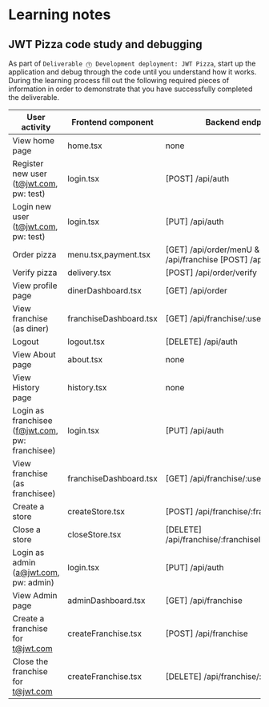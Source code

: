 # Learning notes

## JWT Pizza code study and debugging

As part of `Deliverable ⓵ Development deployment: JWT Pizza`, start up the application and debug through the code until you understand how it works. During the learning process fill out the following required pieces of information in order to demonstrate that you have successfully completed the deliverable.

| User activity                                       | Frontend component                 | Backend endpoints                                          | Database SQL |
| --------------------------------------------------- | ---------------------------------- | ---------------------------------------------------------- | ------------ |
| View home page                                      |     home.tsx                       |     none                                                   |              |
| Register new user<br/>(t@jwt.com, pw: test)         |     login.tsx                      |     [POST] /api/auth                                       |              |
| Login new user<br/>(t@jwt.com, pw: test)            |     login.tsx                      |     [PUT] /api/auth                                        |              |
| Order pizza                                         |     menu.tsx,payment.tsx           |     [GET] /api/order/menU & [GET] /api/franchise   [POST] /api/order             |              |
| Verify pizza                                        |     delivery.tsx                   |     [POST] /api/order/verify                               |              |
| View profile page                                   |     dinerDashboard.tsx             |     [GET] /api/order                                       |              |
| View franchise<br/>(as diner)                       |     franchiseDashboard.tsx         |     [GET] /api/franchise/:userId                           |              |
| Logout                                              |     logout.tsx                     |     [DELETE] /api/auth                                     |              |
| View About page                                     |     about.tsx                      |     none                                                   |              |
| View History page                                   |     history.tsx                    |     none                                                   |              |
| Login as franchisee<br/>(f@jwt.com, pw: franchisee) |     login.tsx                      |     [PUT] /api/auth                                        |              |
| View franchise<br/>(as franchisee)                  |     franchiseDashboard.tsx         |     [GET] /api/franchise/:userId                           |              |
| Create a store                                      |     createStore.tsx                |     [POST] /api/franchise/:franchiseId/store               |              |
| Close a store                                       |     closeStore.tsx                 |     [DELETE] /api/franchise/:franchiseId/store/:storeId'   |              |
| Login as admin<br/>(a@jwt.com, pw: admin)           |     login.tsx	                   |     [PUT] /api/auth                                        |              |
| View Admin page                                     |     adminDashboard.tsx             |     [GET] /api/franchise                                   |              |
| Create a franchise for t@jwt.com                    |     createFranchise.tsx            |     [POST] /api/franchise                                  |              |
| Close the franchise for t@jwt.com                   |     createFranchise.tsx            |     [DELETE] /api/franchise/:franchiseId                   |              |